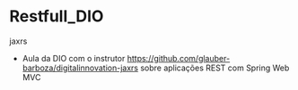# Restfull_DIO
jaxrs
* Aula da DIO com o instrutor https://github.com/glauber-barboza/digitalinnovation-jaxrs
sobre aplicações REST com Spring Web MVC
